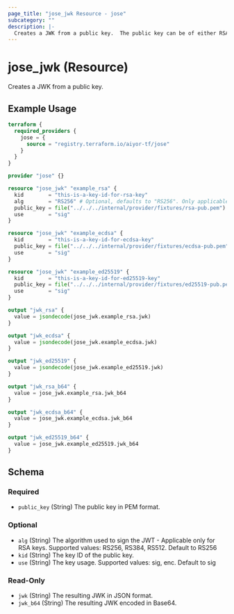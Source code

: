 ```yaml
---
page_title: "jose_jwk Resource - jose"
subcategory: ""
description: |-
  Creates a JWK from a public key.  The public key can be of either RSA, ECDSA, or EdDSA (ed25519) type.
---
```


# jose_jwk (Resource)

Creates a JWK from a public key.


## Example Usage

```terraform
terraform {
  required_providers {
    jose = {
      source = "registry.terraform.io/aiyor-tf/jose"
    }
  }
}

provider "jose" {}

resource "jose_jwk" "example_rsa" {
  kid        = "this-is-a-key-id-for-rsa-key"
  alg        = "RS256" # Optional, defaults to "RS256". Only applicable for RSA keys.
  public_key = file("../../../internal/provider/fixtures/rsa-pub.pem")
  use        = "sig"
}

resource "jose_jwk" "example_ecdsa" {
  kid        = "this-is-a-key-id-for-ecdsa-key"
  public_key = file("../../../internal/provider/fixtures/ecdsa-pub.pem")
  use        = "sig"
}

resource "jose_jwk" "example_ed25519" {
  kid        = "this-is-a-key-id-for-ed25519-key"
  public_key = file("../../../internal/provider/fixtures/ed25519-pub.pem")
  use        = "sig"
}

output "jwk_rsa" {
  value = jsondecode(jose_jwk.example_rsa.jwk)
}

output "jwk_ecdsa" {
  value = jsondecode(jose_jwk.example_ecdsa.jwk)
}

output "jwk_ed25519" {
  value = jsondecode(jose_jwk.example_ed25519.jwk)
}

output "jwk_rsa_b64" {
  value = jose_jwk.example_rsa.jwk_b64
}

output "jwk_ecdsa_b64" {
  value = jose_jwk.example_ecdsa.jwk_b64
}

output "jwk_ed25519_b64" {
  value = jose_jwk.example_ed25519.jwk_b64
}
```

<!-- schema generated by tfplugindocs -->
## Schema

### Required

- `public_key` (String) The public key in PEM format.

### Optional

- `alg` (String) The algorithm used to sign the JWT - Applicable only for RSA keys. Supported values: RS256, RS384, RS512. Default to RS256
- `kid` (String) The key ID of the public key.
- `use` (String) The key usage. Supported values: sig, enc. Default to sig

### Read-Only

- `jwk` (String) The resulting JWK in JSON format.
- `jwk_b64` (String) The resulting JWK encoded in Base64.
